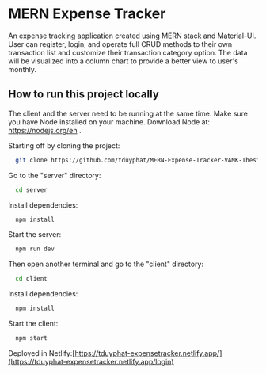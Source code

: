 # MERN Expense Tracker

An expense tracking application created using MERN stack and Material-UI. User can register, login, and operate full CRUD methods to their own transaction list and customize their transaction category option. The data will be visualized into a column chart to provide a better view to user's monthly.



## How to run this project locally

The client and the server need to be running at the same time. Make sure you have Node installed on your machine. Download Node at: https://nodejs.org/en .

Starting off by cloning the project:

```bash
  git clone https://github.com/tduyphat/MERN-Expense-Tracker-VAMK-Thesis-2023
```

Go to the "server" directory:

```bash
  cd server
```

Install dependencies:

```bash
  npm install
```

Start the server:

```bash
  npm run dev
```
Then open another terminal and go to the "client" directory:

```bash
  cd client
```

Install dependencies:

```bash
  npm install
```

Start the client:

```bash
  npm start
```



Deployed in Netlify:[https://tduyphat-expensetracker.netlify.app/](https://tduyphat-expensetracker.netlify.app/login)
